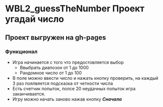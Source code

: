 # WBL2_guessTheNumber Проект угадай число

## Проект выгружен на gh-pages 

### Функционал

* Игра начинается с того что предостовляется выбор          
    - Ввыбрать диапозон от 1 до 1000
    - Рандомное число от 1 до 100
* В поле можно ввести число и нажать кнопку проверить, на каждый 3 раз поялвяется подсказка от четности числа
* Есть счетчик попыток, полсе 20 неудачных попыток игра заканчивается.
* Игру можно начать заново нажав кнопку ***Сначала***
